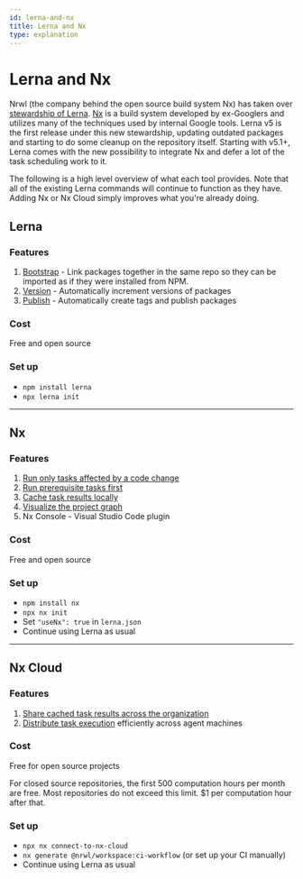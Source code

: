 ```yaml
---
id: lerna-and-nx
title: Lerna and Nx
type: explanation
---
```


# Lerna and Nx

Nrwl (the company behind the open source build system Nx) has taken over [stewardship of Lerna](https://dev.to/nrwl/lerna-is-dead-long-live-lerna-3jal). [Nx](https://nx.dev) is a build system developed by ex-Googlers and utilizes many of the techniques used by internal Google tools. Lerna v5 is the first release under this new stewardship, updating outdated packages and starting to do some cleanup on the repository itself. Starting with v5.1+, Lerna comes with the new possibility to integrate Nx and defer a lot of the task scheduling work to it.

The following is a high level overview of what each tool provides.  Note that all of the existing Lerna commands will continue to function as they have.  Adding Nx or Nx Cloud simply improves what you're already doing.

## Lerna

### Features

1. [Bootstrap](./features/bootstrap) - Link packages together in the same repo so they can be imported as if they were installed from NPM.
2. [Version](./features/version-and-publish) - Automatically increment versions of packages
3. [Publish](./features/version-and-publish) - Automatically create tags and publish packages

### Cost

Free and open source

### Set up

- `npm install lerna`
- `npx lerna init`

-----

## Nx

### Features

1. [Run only tasks affected by a code change](./features/run-tasks)
2. [Run prerequisite tasks first](./features/run-tasks)
3. [Cache task results locally](./features/cache-tasks)
4. [Visualize the project graph](./getting-started#visualizing-workspace)
5. Nx Console - Visual Studio Code plugin

### Cost

Free and open source

### Set up

- `npm install nx`
- `npx nx init`
- Set `"useNx": true` in `lerna.json`
- Continue using Lerna as usual

------

## Nx Cloud

### Features

1. [Share cached task results across the organization](./features/cache-tasks#distributed-computation-caching)
2. [Distribute task execution](./features/distribute-tasks) efficiently across agent machines

### Cost

Free for open source projects

For closed source repositories, the first 500 computation hours per month are free.  Most repositories do not exceed this limit. $1 per computation hour after that.

### Set up

- `npx nx connect-to-nx-cloud`
- `nx generate @nrwl/workspace:ci-workflow` (or set up your CI manually)
- Continue using Lerna as usual
